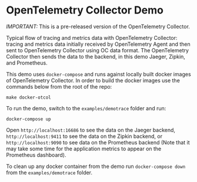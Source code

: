 # OpenTelemetry Collector Demo

*IMPORTANT:* This is a pre-released version of the OpenTelemetry Collector.

Typical flow of tracing and metrics data with OpenTelemetry Collector: tracing and metrics data initially received by OpenTelemetry Agent
and then sent to OpenTelemetry Collector using OC data format. The OpenTelemetry Collector then sends the data to the
backend, in this demo Jaeger, Zipkin, and Prometheus.

This demo uses `docker-compose` and runs against locally built docker images of OpenTelemetry Collector. In
order to build the docker images use the commands below from the root of the repo:

```shell
make docker-otcol
```

To run the demo, switch to the `examples/demotrace` folder and run:

```shell
docker-compose up
```

Open `http://localhost:16686` to see the data on the Jaeger backend, `http://localhost:9411` to see
the data on the Zipkin backend, or `http://localhost:9090` to see data on the Prometheus backend (Note that
it may take some time for the application metrics to appear on the Prometheus dashboard).

To clean up any docker container from the demo run `docker-compose down` from the `examples/demotrace` folder.
